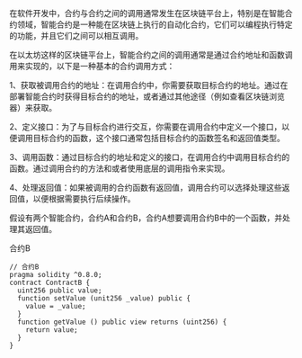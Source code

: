 在软件开发中，合约与合约之间的调用通常发生在区块链平台上，特别是在智能合约领域，智能合约是一种能在区块链上执行的自动化合约，它们可以编程执行特定的功能，并且它们之间可以相互调用。

在以太坊这样的区块链平台上，智能合约之间的调用通常是通过合约地址和函数调用来实现的，以下是一种基本的合约调用方式：

1、获取被调用合约的地址：在调用合约中，你需要获取目标合约的地址。通过在部署智能合约时获得目标合约的地址，或者通过其他途径（例如查看区块链浏览器）来获取。

2、定义接口：为了与目标合约进行交互，你需要在调用合约中定义一个接口，以便调用目标合约的函数，这个接口通常包括目标合约的函数签名和返回值类型。

3、调用函数：通过目标合约的地址和定义的接口，在调用合约中调用目标合约的函数。通过调用合约的方法和或者使用底层的调用指令来实现。

4、处理返回值：如果被调用的合约函数有返回值，调用合约可以选择处理这些返回值，以便根据需要执行后续操作。

假设有两个智能合约，合约A和合约B，合约A想要调用合约B中的一个函数，并处理其返回值。

合约B
```
// 合约B
pragma solidity ^0.8.0;
contract ContractB {
  uint256 public value;
  function setValue (unit256 _value) public {
    value = _value;
  }
  function getValue () public view returns (uint256) {
    return value;
  }
}
```
